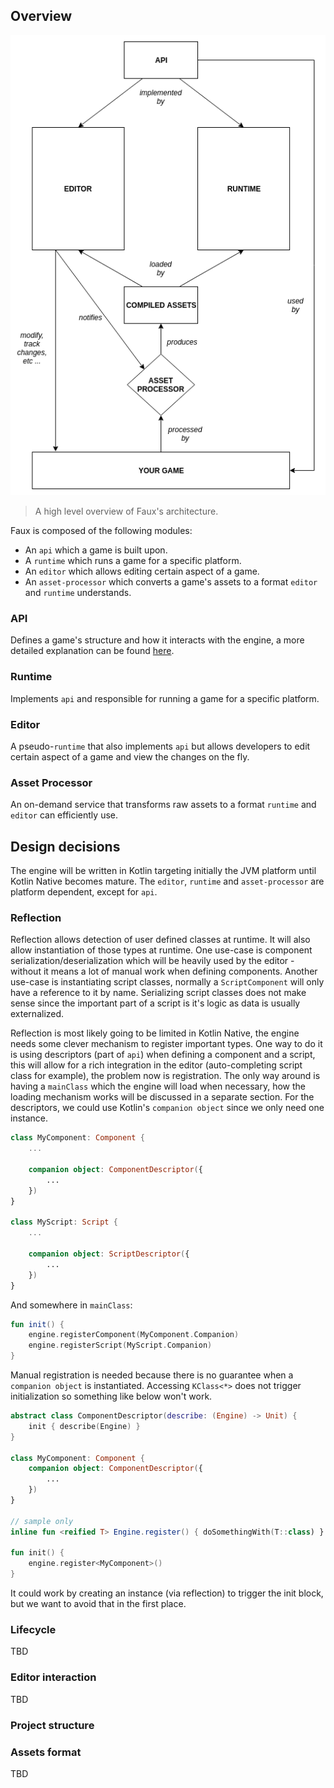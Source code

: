 ## Overview

![architecture-overview](diagrams/architecture.png)

> A high level overview of Faux's architecture.

Faux is composed of the following modules:

- An `api` which a game is built upon.
- A `runtime` which runs a game for a specific platform.
- An `editor` which allows editing certain aspect of a game.
- An `asset-processor` which converts a game's assets to a format `editor`
  and `runtime` understands.

### API
Defines a game's structure and how it interacts with the engine, a more detailed explanation can be found [here](api.md).

### Runtime
Implements `api` and responsible for running a game for a specific platform.

### Editor
A pseudo-`runtime` that also implements `api` but allows developers to edit certain aspect of a game and view the changes on the fly. 

### Asset Processor
An on-demand service that transforms raw assets to a format `runtime` and `editor` can efficiently use.

## Design decisions
The engine will be written in Kotlin targeting initially the JVM platform until Kotlin Native becomes mature. The `editor`, `runtime` and `asset-processor` are platform dependent, except for `api`.

### Reflection
Reflection allows detection of user defined classes at runtime. It will also allow instantiation of those types at runtime. One use-case is component serialization/deserialization which will be heavily used by the editor - without it means a lot of manual work when defining components. Another use-case is instantiating script classes, normally a `ScriptComponent` will only have a reference to it by name. Serializing script classes does not make sense since the important part of a script is it's logic as data is usually externalized.

Reflection is most likely going to be limited in Kotlin Native, the engine needs some clever mechanism to register important types. One way to do it is using descriptors (part of `api`) when defining a component and a script, this will allow for a rich integration in the editor (auto-completing script class for example), the problem now is registration. The only way around is having a `mainClass` which the engine will load when necessary, how the loading mechanism works will be discussed in a separate section. For the descriptors, we could use Kotlin's `companion object` since we only need one instance. 

```kotlin
class MyComponent: Component {
    ...
    
    companion object: ComponentDescriptor({
        ...
    })
}

class MyScript: Script {
    ...
    
    companion object: ScriptDescriptor({
        ...
    })
}
```

And somewhere in `mainClass`:

```kotlin
fun init() {
    engine.registerComponent(MyComponent.Companion)
    engine.registerScript(MyScript.Companion)
}
```

Manual registration is needed because there is no guarantee when a `companion object` is instantiated. Accessing `KClass<*>` does not trigger initialization so something like below won't work.

```kotlin
abstract class ComponentDescriptor(describe: (Engine) -> Unit) {
    init { describe(Engine) }
}

class MyComponent: Component {
    companion object: ComponentDescriptor({
        ...
    })
}

// sample only
inline fun <reified T> Engine.register() { doSomethingWith(T::class) }

fun init() {
    engine.register<MyComponent>()
}
``` 

It could work by creating an instance (via reflection) to trigger the init block, but we want to avoid that in the first place.

### Lifecycle
TBD

### Editor interaction
TBD

### Project structure

### Assets format
TBD
